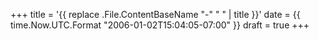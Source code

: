 +++
title = '{{ replace .File.ContentBaseName "-" " " | title }}'
date = {{ time.Now.UTC.Format "2006-01-02T15:04:05-07:00" }}
draft = true
+++
